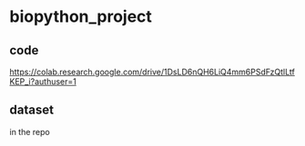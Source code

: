 # biopython_project

## code
https://colab.research.google.com/drive/1DsLD6nQH6LiQ4mm6PSdFzQtlLtfKEP_i?authuser=1

## dataset
in the repo
